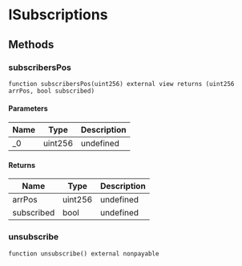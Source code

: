 # ISubscriptions









## Methods

### subscribersPos

```solidity
function subscribersPos(uint256) external view returns (uint256 arrPos, bool subscribed)
```





#### Parameters

| Name | Type | Description |
|---|---|---|
| _0 | uint256 | undefined

#### Returns

| Name | Type | Description |
|---|---|---|
| arrPos | uint256 | undefined
| subscribed | bool | undefined

### unsubscribe

```solidity
function unsubscribe() external nonpayable
```









